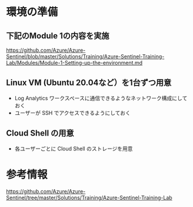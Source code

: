 # 環境の準備

## 下記のModule 1の内容を実施

https://github.com/Azure/Azure-Sentinel/blob/master/Solutions/Training/Azure-Sentinel-Training-Lab/Modules/Module-1-Setting-up-the-environment.md

## Linux VM (Ubuntu 20.04など）を1台ずつ用意 

* Log Analytics ワークスペースに通信できるようなネットワーク構成にしておく
* ユーザーが SSH でアクセスできるようにしておく

## Cloud Shell の用意

* 各ユーザーごとに Cloud Shell のストレージを用意

# 参考情報

https://github.com/Azure/Azure-Sentinel/tree/master/Solutions/Training/Azure-Sentinel-Training-Lab